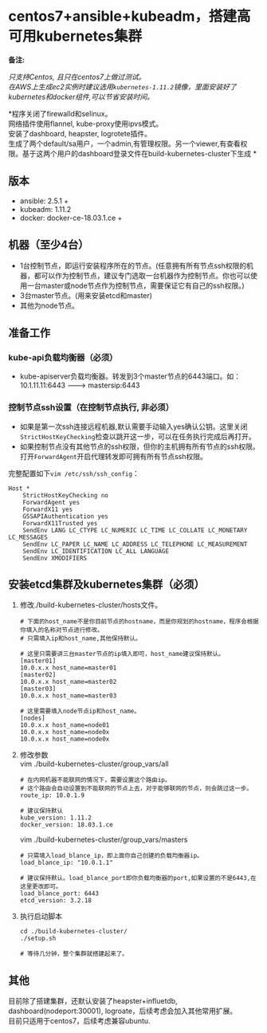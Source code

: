 # centos7+ansible+kubeadm，搭建高可用kubernetes集群


**备注:**  

*只支持Centos, 且只在centos7上做过测试。*  
*在AWS上生成ec2实例时建议选用`kubernetes-1.11.2`镜像，里面安装好了kubernetes和docker组件,可以节省安装时间。*  

*程序关闭了firewalld和selinux。  
网络插件使用flannel, kube-proxy使用ipvs模式。  
安装了dashboard, heapster, logrotete插件。  
生成了两个default/sa用户，一个admin,有管理权限。另一个viewer,有查看权限。基于这两个用户的dashboard登录文件在build-kubernetes-cluster下生成   *

## 版本
- ansible: 2.5.1 +
- kubeadm: 1.11.2
- docker: docker-ce-18.03.1.ce +

## 机器（至少4台）
- 1台控制节点，即运行安装程序所在的节点。(任意拥有所有节点ssh权限的机器，都可以作为控制节点，建议专门选取一台机器作为控制节点。你也可以使用一台master或node节点作为控制节点，需要保证它有自己的ssh权限。)  
- 3台master节点。(用来安装etcd和master)
- 其他为node节点。

## 准备工作
### kube-api负载均衡器（必须）
- kube-apiserver负载均衡器。转发到3个master节点的6443端口。如：10.1.11.11:6443 ---> mastersip:6443

### 控制节点ssh设置（在控制节点执行, 非必须）
- 如果是第一次ssh连接远程机器,默认需要手动输入yes确认公钥。这里关闭`StrictHostKeyChecking`检查以跳开这一步，可以在任务执行完成后再打开。  
- 如果控制节点没有其他节点的ssh权限，但你的主机拥有所有节点的ssh权限。打开`ForwardAgent`开启代理转发即可拥有所有节点ssh权限。  

完整配置如下`vim /etc/ssh/ssh_config`：  
```
Host *
    StrictHostKeyChecking no
    ForwardAgent yes
    ForwardX11 yes
    GSSAPIAuthentication yes
    ForwardX11Trusted yes
    SendEnv LANG LC_CTYPE LC_NUMERIC LC_TIME LC_COLLATE LC_MONETARY LC_MESSAGES
    SendEnv LC_PAPER LC_NAME LC_ADDRESS LC_TELEPHONE LC_MEASUREMENT
    SendEnv LC_IDENTIFICATION LC_ALL LANGUAGE
    SendEnv XMODIFIERS
```

## 安装etcd集群及kubernetes集群（必须）
1. 修改./build-kubernetes-cluster/hosts文件。  
    ```
    # 下面的host_name不是你目前节点的hostname，而是你规划的hostname，程序会根据你填入的名称对节点进行修改。
    # 只需填入ip和host_name,其他保持默认。

    # 这里只需要讲三台master节点的ip填入即可，host_name建议保持默认。
    [master01]
    10.0.x.x host_name=master01
    [master02]
    10.0.x.x host_name=master02
    [master03]
    10.0.x.x host_name=master03

    # 这里需要填入node节点ip和host_name。
    [nodes]
    10.0.x.x host_name=node01
    10.0.x.x host_name=node0x
    10.0.x.x host_name=node0x
    ```
2. 修改参数  
    vim ./build-kubernetes-cluster/group_vars/all  
    ```
    # 在内网机器不能联网的情况下，需要设置这个路由ip。
    # 这个路由会自动设置到不能联网的节点上去，对于能够联网的节点，则会跳过这一步。
    route_ip: 10.0.1.9

    # 建议保持默认
    kube_version: 1.11.2
    docker_version: 18.03.1.ce
    ```
    vim ./build-kubernetes-cluster/group_vars/masters  
    ```
    # 只需填入load_blance_ip，即上面你自己创建的负载均衡器ip。
    load_blance_ip: "10.0.1.1"

    # 建议保持默认。load_blance_port即你负载均衡器的port,如果设置的不是6443,在这里更改即可。
    load_blance_port: 6443
    etcd_version: 3.2.18
    ```
3. 执行启动脚本
    ```
    cd ./build-kubernetes-cluster/
    ./setup.sh

    # 等待几分钟，整个集群就搭建起来了。
    ```

## 其他
目前除了搭建集群，还默认安装了heapster+influetdb, dashboard(nodeport:30001), logroate，后续考虑会加入其他常用扩展。  
目前只适用于centos7，后续考虑兼容ubuntu.
